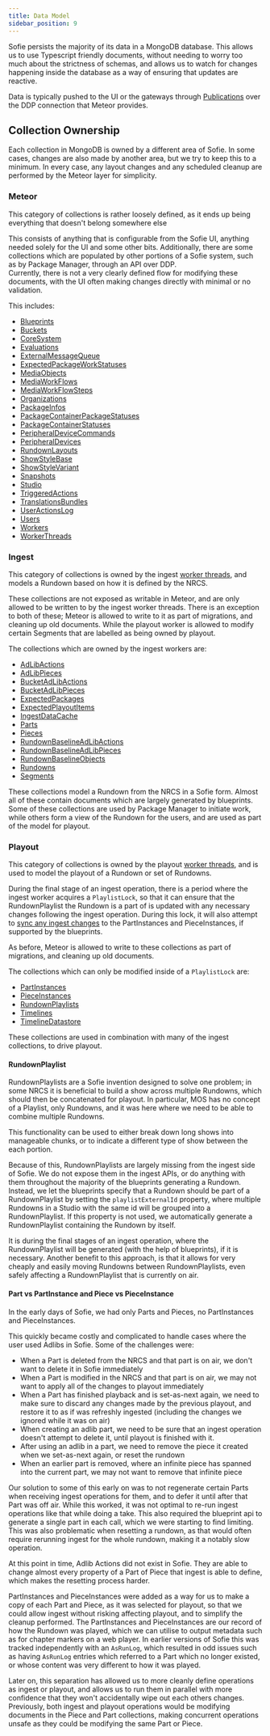 ```yaml
---
title: Data Model
sidebar_position: 9
---
```


Sofie persists the majority of its data in a MongoDB database. This allows us to use Typescript friendly documents,
without needing to worry too much about the strictness of schemas, and allows us to watch for changes happening inside
the database as a way of ensuring that updates are reactive.

Data is typically pushed to the UI or the gateways through [Publications](./publications) over the DDP connection that Meteor provides.

## Collection Ownership

Each collection in MongoDB is owned by a different area of Sofie. In some cases, changes are also made by another area, but we try to keep this to a minimum.
In every case, any layout changes and any scheduled cleanup are performed by the Meteor layer for simplicity.

### Meteor

This category of collections is rather loosely defined, as it ends up being everything that doesn't belong somewhere else

This consists of anything that is configurable from the Sofie UI, anything needed solely for the UI and some other bits. Additionally, there are some collections which are populated by other portions of a Sofie system, such as by Package Manager, through an API over DDP.  
Currently, there is not a very clearly defined flow for modifying these documents, with the UI often making changes directly with minimal or no validation.

This includes:

- [Blueprints](https://github.com/Sofie-Automation/sofie-core/blob/main/packages/corelib/src/dataModel/Blueprint.ts)
- [Buckets](https://github.com/Sofie-Automation/sofie-core/blob/main/packages/corelib/src/dataModel/Bucket.ts)
- [CoreSystem](https://github.com/Sofie-Automation/sofie-core/blob/main/meteor/lib/collections/CoreSystem.ts)
- [Evaluations](https://github.com/Sofie-Automation/sofie-core/blob/main/meteor/lib/collections/Evaluations.ts)
- [ExternalMessageQueue](https://github.com/Sofie-Automation/sofie-core/blob/main/packages/corelib/src/dataModel/ExternalMessageQueue.ts)
- [ExpectedPackageWorkStatuses](https://github.com/Sofie-Automation/sofie-core/blob/main/packages/corelib/src/dataModel/ExpectedPackageWorkStatuses.ts)
- [MediaObjects](https://github.com/Sofie-Automation/sofie-core/blob/main/packages/corelib/src/dataModel/MediaObjects.ts)
- [MediaWorkFlows](https://github.com/Sofie-Automation/sofie-core/blob/main/meteor/lib/collections/MediaWorkFlows.ts)
- [MediaWorkFlowSteps](https://github.com/Sofie-Automation/sofie-core/blob/main/meteor/lib/collections/MediaWorkFlowSteps.ts)
- [Organizations](https://github.com/Sofie-Automation/sofie-core/blob/main/meteor/lib/collections/Organization.ts)
- [PackageInfos](https://github.com/Sofie-Automation/sofie-core/blob/main/packages/corelib/src/dataModel/PackageInfos.ts)
- [PackageContainerPackageStatuses](https://github.com/Sofie-Automation/sofie-core/blob/main/packages/corelib/src/dataModel/PackageContainerPackageStatus.ts)
- [PackageContainerStatuses](https://github.com/Sofie-Automation/sofie-core/blob/main/packages/corelib/src/dataModel/PackageContainerStatus.ts)
- [PeripheralDeviceCommands](https://github.com/Sofie-Automation/sofie-core/blob/main/packages/corelib/src/dataModel/PeripheralDeviceCommand.ts)
- [PeripheralDevices](https://github.com/Sofie-Automation/sofie-core/blob/main/packages/corelib/src/dataModel/PeripheralDevice.ts)
- [RundownLayouts](https://github.com/Sofie-Automation/sofie-core/blob/main/meteor/lib/collections/RundownLayouts.ts)
- [ShowStyleBase](https://github.com/Sofie-Automation/sofie-core/blob/main/packages/corelib/src/dataModel/ShowStyleBase.ts)
- [ShowStyleVariant](https://github.com/Sofie-Automation/sofie-core/blob/main/packages/corelib/src/dataModel/ShowStyleVariant.ts)
- [Snapshots](https://github.com/Sofie-Automation/sofie-core/blob/main/meteor/lib/collections/Snapshots.ts)
- [Studio](https://github.com/Sofie-Automation/sofie-core/blob/main/packages/corelib/src/dataModel/Studio.ts)
- [TriggeredActions](https://github.com/Sofie-Automation/sofie-core/blob/main/meteor/lib/collections/TriggeredActions.ts)
- [TranslationsBundles](https://github.com/Sofie-Automation/sofie-core/blob/main/meteor/lib/collections/TranslationsBundles.ts)
- [UserActionsLog](https://github.com/Sofie-Automation/sofie-core/blob/main/meteor/lib/collections/UserActionsLog.ts)
- [Users](https://github.com/Sofie-Automation/sofie-core/blob/main/meteor/lib/collections/Users.ts)
- [Workers](https://github.com/Sofie-Automation/sofie-core/blob/main/meteor/lib/collections/Workers.ts)
- [WorkerThreads](https://github.com/Sofie-Automation/sofie-core/blob/main/packages/corelib/src/dataModel/WorkerThreads.ts)

### Ingest

This category of collections is owned by the ingest [worker threads](./worker-threads-and-locks.md), and models a Rundown based on how it is defined by the NRCS.

These collections are not exposed as writable in Meteor, and are only allowed to be written to by the ingest worker threads.
There is an exception to both of these; Meteor is allowed to write to it as part of migrations, and cleaning up old documents. While the playout worker is allowed to modify certain Segments that are labelled as being owned by playout.

The collections which are owned by the ingest workers are:

- [AdLibActions](https://github.com/Sofie-Automation/sofie-core/blob/main/packages/corelib/src/dataModel/AdLibActions.ts)
- [AdLibPieces](https://github.com/Sofie-Automation/sofie-core/blob/main/packages/corelib/src/dataModel/AdLibPieces.ts)
- [BucketAdLibActions](https://github.com/Sofie-Automation/sofie-core/blob/main/packages/corelib/src/dataModel/BucketAdLibActions.ts)
- [BucketAdLibPieces](https://github.com/Sofie-Automation/sofie-core/blob/main/packages/corelib/src/dataModel/BucketAdLibPieces.ts)
- [ExpectedPackages](https://github.com/Sofie-Automation/sofie-core/blob/main/packages/corelib/src/dataModel/ExpectedPackages.ts)
- [ExpectedPlayoutItems](https://github.com/Sofie-Automation/sofie-core/blob/main/packages/corelib/src/dataModel/ExpectedPlayoutItems.ts)
- [IngestDataCache](https://github.com/Sofie-Automation/sofie-core/blob/main/packages/corelib/src/dataModel/IngestDataCache.ts)
- [Parts](https://github.com/Sofie-Automation/sofie-core/blob/main/packages/corelib/src/dataModel/Parts.ts)
- [Pieces](https://github.com/Sofie-Automation/sofie-core/blob/main/packages/corelib/src/dataModel/Pieces.ts)
- [RundownBaselineAdLibActions](https://github.com/Sofie-Automation/sofie-core/blob/main/packages/corelib/src/dataModel/RundownBaselineAdLibActions.ts)
- [RundownBaselineAdLibPieces](https://github.com/Sofie-Automation/sofie-core/blob/main/packages/corelib/src/dataModel/RundownBaselineAdLibPieces.ts)
- [RundownBaselineObjects](https://github.com/Sofie-Automation/sofie-core/blob/main/packages/corelib/src/dataModel/RundownBaselineObjects.ts)
- [Rundowns](https://github.com/Sofie-Automation/sofie-core/blob/main/packages/corelib/src/dataModel/Rundowns.ts)
- [Segments](https://github.com/Sofie-Automation/sofie-core/blob/main/packages/corelib/src/dataModel/Segments.ts)

These collections model a Rundown from the NRCS in a Sofie form. Almost all of these contain documents which are largely generated by blueprints.
Some of these collections are used by Package Manager to initiate work, while others form a view of the Rundown for the users, and are used as part of the model for playout.

### Playout

This category of collections is owned by the playout [worker threads](./worker-threads-and-locks.md), and is used to model the playout of a Rundown or set of Rundowns.

During the final stage of an ingest operation, there is a period where the ingest worker acquires a `PlaylistLock`, so that it can ensure that the RundownPlaylist the Rundown is a part of is updated with any necessary changes following the ingest operation. During this lock, it will also attempt to [sync any ingest changes](./for-blueprint-developers/sync-ingest-changes) to the PartInstances and PieceInstances, if supported by the blueprints.

As before, Meteor is allowed to write to these collections as part of migrations, and cleaning up old documents.

The collections which can only be modified inside of a `PlaylistLock` are:

- [PartInstances](https://github.com/Sofie-Automation/sofie-core/blob/main/packages/corelib/src/dataModel/PartInstances.ts)
- [PieceInstances](https://github.com/Sofie-Automation/sofie-core/blob/main/packages/corelib/src/dataModel/PieceInstances.ts)
- [RundownPlaylists](https://github.com/Sofie-Automation/sofie-core/blob/main/packages/corelib/src/dataModel/RundownPlaylists.ts)
- [Timelines](https://github.com/Sofie-Automation/sofie-core/blob/main/packages/corelib/src/dataModel/Timelines.ts)
- [TimelineDatastore](https://github.com/Sofie-Automation/sofie-core/blob/main/packages/corelib/src/dataModel/TimelineDatastore.ts)

These collections are used in combination with many of the ingest collections, to drive playout.

#### RundownPlaylist

RundownPlaylists are a Sofie invention designed to solve one problem; in some NRCS it is beneficial to build a show across multiple Rundowns, which should then be concatenated for playout.
In particular, MOS has no concept of a Playlist, only Rundowns, and it was here where we need to be able to combine multiple Rundowns.

This functionality can be used to either break down long shows into manageable chunks, or to indicate a different type of show between the each portion.

Because of this, RundownPlaylists are largely missing from the ingest side of Sofie. We do not expose them in the ingest APIs, or do anything with them throughout the majority of the blueprints generating a Rundown.
Instead, we let the blueprints specify that a Rundown should be part of a RundownPlaylist by setting the `playlistExternalId` property, where multiple Rundowns in a Studio with the same id will be grouped into a RundownPlaylist.
If this property is not used, we automatically generate a RundownPlaylist containing the Rundown by itself.

It is during the final stages of an ingest operation, where the RundownPlaylist will be generated (with the help of blueprints), if it is necessary.
Another benefit to this approach, is that it allows for very cheaply and easily moving Rundowns between RundownPlaylists, even safely affecting a RundownPlaylist that is currently on air.

#### Part vs PartInstance and Piece vs PieceInstance

In the early days of Sofie, we had only Parts and Pieces, no PartInstances and PieceInstances.

This quickly became costly and complicated to handle cases where the user used Adlibs in Sofie. Some of the challenges were:

- When a Part is deleted from the NRCS and that part is on air, we don't want to delete it in Sofie immediately
- When a Part is modified in the NRCS and that part is on air, we may not want to apply all of the changes to playout immediately
- When a Part has finished playback and is set-as-next again, we need to make sure to discard any changes made by the previous playout, and restore it to as if was refreshly ingested (including the changes we ignored while it was on air)
- When creating an adlib part, we need to be sure that an ingest operation doesn't attempt to delete it, until playout is finished with it.
- After using an adlib in a part, we need to remove the piece it created when we set-as-next again, or reset the rundown
- When an earlier part is removed, where an infinite piece has spanned into the current part, we may not want to remove that infinite piece

Our solution to some of this early on was to not regenerate certain Parts when receiving ingest operations for them, and to defer it until after that Part was off air. While this worked, it was not optimal to re-run ingest operations like that while doing a take. This also required the blueprint api to generate a single part in each call, which we were starting to find limiting. This was also problematic when resetting a rundown, as that would often require rerunning ingest for the whole rundown, making it a notably slow operation.

At this point in time, Adlib Actions did not exist in Sofie. They are able to change almost every property of a Part of Piece that ingest is able to define, which makes the resetting process harder.

PartInstances and PieceInstances were added as a way for us to make a copy of each Part and Piece, as it was selected for playout, so that we could allow ingest without risking affecting playout, and to simplify the cleanup performed. The PartInstances and PieceInstances are our record of how the Rundown was played, which we can utilise to output metadata such as for chapter markers on a web player. In earlier versions of Sofie this was tracked independently with an `AsRunLog`, which resulted in odd issues such as having `AsRunLog` entries which referred to a Part which no longer existed, or whose content was very different to how it was played.

Later on, this separation has allowed us to more cleanly define operations as ingest or playout, and allows us to run them in parallel with more confidence that they won't accidentally wipe out each others changes. Previously, both ingest and playout operations would be modifying documents in the Piece and Part collections, making concurrent operations unsafe as they could be modifying the same Part or Piece.
